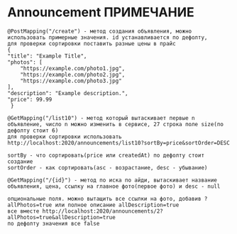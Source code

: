 # Announcement ПРИМЕЧАНИЕ



    @PostMapping("/create") - метод создания объявления, можно использовать примерные значения. id устанавливается по дефолту, 
    для проверки сортировки поставить разные цены в прайс 
    {
    "title": "Example Title",
    "photos": [
        "https://example.com/photo1.jpg",
        "https://example.com/photo2.jpg",
        "https://example.com/photo3.jpg"
    ],
    "description": "Example description.",
    "price": 99.99
     }
     
    @GetMapping("/list10") - метод который вытаскивает первые n объявление, число n можно изменить в сервисе, 27 строка полe size(по дефолту стоит 6)
    для проверки сортировки использовать http://localhost:2020/announcements/list10?sortBy=price&sortOrder=DESC
    
    sortBy - что сортировать(price или createdAt) по дефолту стоит создание
    sortOrder - как сортировать(asc - возрастание, desc - убывание)
    
    @GetMapping("/{id}") - метод по иска по айди, вытаскивает название объявления, цена, ссылку на главное фото(первое фото) и desc - null
    
    опциональные поля. можно вытащить все ссылки на фото, добавив ?allPhotos=true или полное описание allDescription=true
    все вместе http://localhost:2020/announcements/2?allPhotos=true&allDescription=true
    по дефолту значения все false
 
